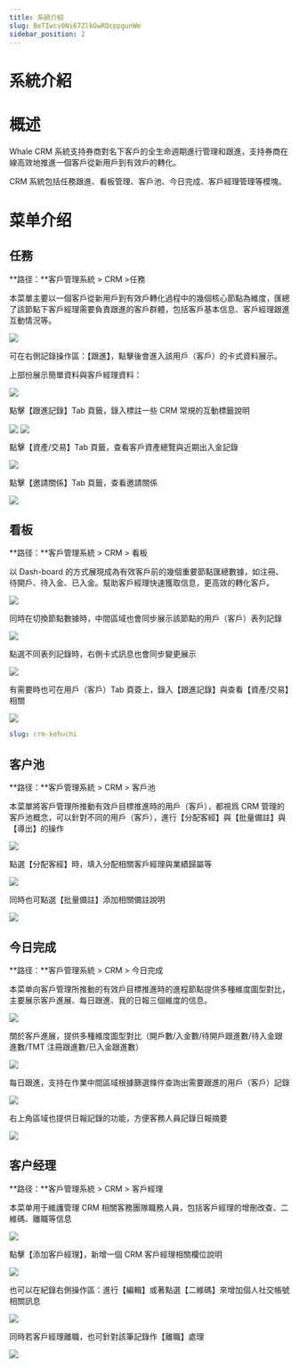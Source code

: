 ```yaml
---
title: 系統介紹
slug: BeTIwcv0Ni67ZlkGwRQcppgunWe
sidebar_position: 2
---
```



# 系統介紹

# 概述

Whale CRM 系統支持券商對名下客戶的全生命週期進行管理和跟進，支持券商在線高效地推進一個客戶從新用戶到有效戶的轉化。

CRM 系統包括任務跟進、看板管理、客戶池、今日完成、客戶經理管理等模塊。

# 菜单介绍

## 任務

**路径：**客戶管理系統 &gt; CRM &gt;任務

本菜單主要以一個客戶從新用戶到有效戶轉化過程中的幾個核心節點為維度，匯總了該節點下客戶經理需要負責跟進的客戶群體，包括客戶基本信息、客戶經理跟進互動情況等。

<img src="/assets/FcuUbe1yGo4ceEx8KIfcWzBBnQk.png" src-width="3222" src-height="1464" align="center"/>

可在右側記錄操作區：【跟進】，點擊後會進入該用戶（客戶）的卡式資料展示。

上部份展示簡單資料與客戶經理資料：

<img src="/assets/DWrebW5yeoqMDwxGKNXc4A9Hnec.png" src-width="3256" src-height="1482" align="center"/>

點擊【跟進記錄】Tab 頁籤，錄入標註一些 CRM 常規的互動標籤說明

<img src="/assets/MX4jb7WR4oBVqRx9uC4cIvornuc.png" src-width="2242" src-height="1252" align="center"/>

<img src="/assets/QSBZbNHOqo7QvwxIQvLcZXRWnyH.png" src-width="2228" src-height="1612" align="center"/>

點擊【資產/交易】Tab 頁籤，查看客戶資產總覽與近期出入金記錄

<img src="/assets/GNXzbupdBoiIxVxrK6rcVZg7nvh.png" src-width="2216" src-height="1624" align="center"/>

點擊【邀請關係】Tab 頁籤，查看邀請關係

<img src="/assets/XuVMbmMPooVwxoxEDi4cxAImned.png" src-width="2230" src-height="1608" align="center"/>

## 看板

**路径：**客戶管理系統 &gt; CRM &gt; 看板

以 Dash-board 的方式展現成為有效客戶前的幾個重要節點匯總數據，如注冊、待開戶、待入金、已入金。幫助客戶經理快速獲取信息，更高效的轉化客戶。

<img src="/assets/RYU5bMcyVodP4KxYOyMcX7NFnQf.png" src-width="3206" src-height="1528" align="center"/>

同時在切換節點數據時，中間區域也會同步展示該節點的用戶（客戶）表列記錄

<img src="/assets/Gg9Jb5VsxoSQnzxHfqWcsmqwnZb.png" src-width="3230" src-height="1510" align="center"/>

點選不同表列記錄時，右側卡式訊息也會同步變更展示

<img src="/assets/AAEVbV3SdojQtkxILO1cKpaxnU8.png" src-width="3222" src-height="1438" align="center"/>

有需要時也可在用戶（客戶）Tab 頁簽上，錄入【跟進記錄】與查看【資產/交易】相關

<img src="/assets/LdokboqRaoKM1DxsXOpcKy8Mnxf.png" src-width="2404" src-height="1498" align="center"/>

```yaml
slug: crm-kehuchi
```

## 客户池

**路径：**客戶管理系統 &gt; CRM &gt; 客戶池

本菜單將客戶管理所推動有效戶目標推進時的用戶（客戶），都視爲 CRM 管理的客戶池概念，可以針對不同的用戶（客戶），進行【分配客經】與【批量備註】與【導出】的操作

<img src="/assets/S1t9bO18Moc30FxqQpRcPEsqnue.png" src-width="3198" src-height="1606" align="center"/>

點選【分配客經】時，填入分配相關客戶經理與業績歸屬等

<img src="/assets/B1tSbKnfxorYN1xEqN4cmJIwnXg.png" src-width="3230" src-height="1624" align="center"/>

同時也可點選【批量備註】添加相關備註說明

<img src="/assets/U4UfbZEhsoc9TKxhFPNcKHMgn4o.png" src-width="2266" src-height="1066" align="center"/>

## 今日完成

**路径：**客戶管理系統 &gt; CRM &gt; 今日完成

本菜单向客戶管理所推動的有效戶目標推進時的進程節點提供多種維度圖型對比，主要展示客戶進展、每日跟進、我的日報三個維度的信息。

<img src="/assets/L9lxbAYzso6J3pxJrBicMQg8nfh.png" src-width="3218" src-height="1488" align="center"/>

關於客戶進展，提供多種維度圖型對比（開戶數/入金數/待開戶跟進數/待入金跟進數/TMT 注冊跟進數/已入金跟進數）

<img src="/assets/SyNvb7VFgoYQ6ix3xk3cxvU2nWc.png" src-width="2322" src-height="1438" align="center"/>

每日跟進，支持在作業中間區域根據篩選條件查詢出需要跟進的用戶（客戶）記錄

<img src="/assets/C0Hkbz9mFoWJkQxK2JCcSaJrnVb.png" src-width="2322" src-height="1442" align="center"/>

右上角區域也提供日報記錄的功能，方便客務人員記錄日報摘要

<img src="/assets/BBhrbBAMSoCdUaxlxeScGn0pnkg.png" src-width="2322" src-height="1412" align="center"/>

## 客户经理

**路径：**客戶管理系統 &gt; CRM &gt; 客戶經理

本菜单用于維護管理 CRM 相關客務團隊職務人員，包括客戶經理的增刪改查、二維碼、離職等信息

<img src="/assets/NJ50ba6cfoj71rxMOehcCYqEnsh.png" src-width="3232" src-height="1526" align="center"/>

點擊【添加客戶經理】，新增一個 CRM 客戶經理相關欄位說明

<img src="/assets/VyyGb48VYor2j6xzDPkcvmujnke.png" src-width="3258" src-height="1704" align="center"/>

也可以在紀錄右側操作區：進行【編輯】或著點選【二維碼】來增加個人社交帳號相關訊息

<img src="/assets/Mapabw2I8oPZIExjXPocaSQLnsg.png" src-width="3228" src-height="882" align="center"/>

同時若客戶經理離職，也可針對該筆記錄作【離職】處理

<img src="/assets/NjvhbAkOyomnsMxMNdncCxp3nxe.png" src-width="3248" src-height="1068" align="center"/>

